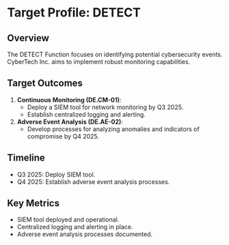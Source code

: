 # Target Profile: DETECT

## Overview
The DETECT Function focuses on identifying potential cybersecurity events. CyberTech Inc. aims to implement robust monitoring capabilities.

## Target Outcomes
1. **Continuous Monitoring (DE.CM-01)**:
   - Deploy a SIEM tool for network monitoring by Q3 2025.
   - Establish centralized logging and alerting.
2. **Adverse Event Analysis (DE.AE-02)**:
   - Develop processes for analyzing anomalies and indicators of compromise by Q4 2025.

## Timeline
- Q3 2025: Deploy SIEM tool.
- Q4 2025: Establish adverse event analysis processes.

## Key Metrics
- SIEM tool deployed and operational.
- Centralized logging and alerting in place.
- Adverse event analysis processes documented.
